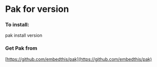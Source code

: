 Pak for version
===

### To install:

pak install version


### Get Pak from

[https://github.com/embedthis/pak](https://github.com/embedthis/pak)
